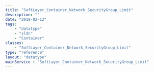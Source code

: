 ```yaml
---
title: "SoftLayer_Container_Network_SecurityGroup_Limit"
description: ""
date: "2018-02-12"
tags:
    - "datatype"
    - "sldn"
    - "Container"
classes:
    - "SoftLayer_Container_Network_SecurityGroup_Limit"
type: "reference"
layout: "datatype"
mainService : "SoftLayer_Container_Network_SecurityGroup_Limit"
---
```

